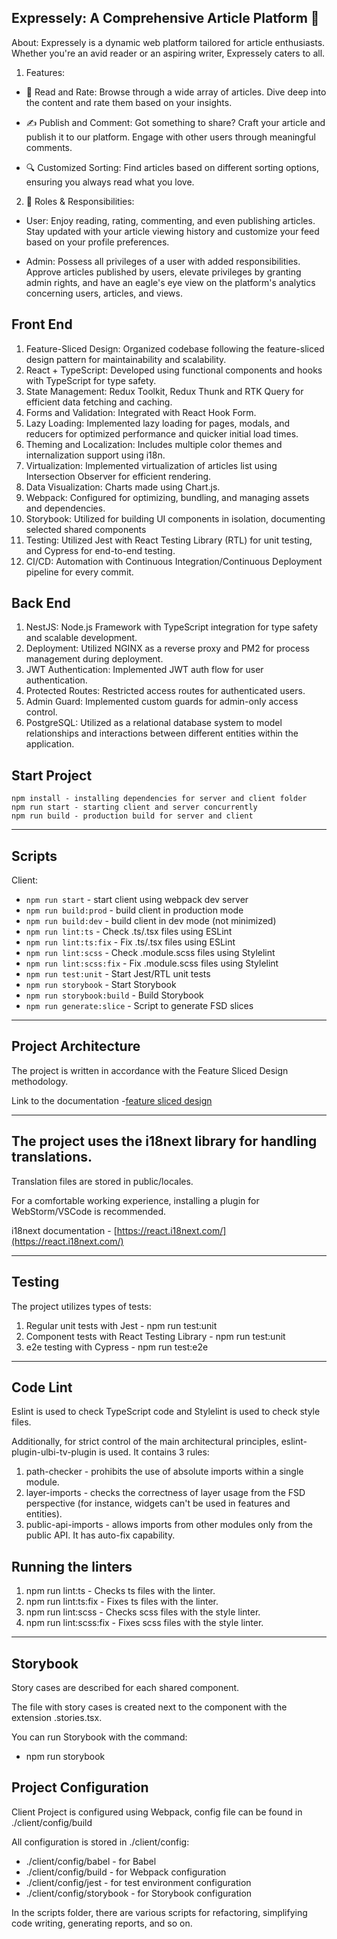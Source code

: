 ## Expressely: A Comprehensive Article Platform 📖
About:
Expressely is a dynamic web platform tailored for article enthusiasts. Whether you're an avid reader or an aspiring writer, Expressely caters to all.

1. Features:

- 📑 Read and Rate: Browse through a wide array of articles. Dive deep into the content and rate them based on your insights.

- ✍️ Publish and Comment: Got something to share? Craft your article and publish it to our platform. Engage with other users through meaningful comments.

- 🔍 Customized Sorting: Find articles based on different sorting options, ensuring you always read what you love.

2. 🚀 Roles & Responsibilities:

- User: Enjoy reading, rating, commenting, and even publishing articles. Stay updated with your article viewing history and customize your feed based on your profile preferences.

- Admin: Possess all privileges of a user with added responsibilities. Approve articles published by users, elevate privileges by granting admin rights, and have an eagle's eye view on the platform's analytics concerning users, articles, and views.

## Front End

1. Feature-Sliced Design: Organized codebase following the feature-sliced design pattern for maintainability and scalability.
2. React + TypeScript: Developed using functional components and hooks with TypeScript for type safety.
3. State Management: Redux Toolkit, Redux Thunk and RTK Query for efficient data fetching and caching.
4. Forms and Validation: Integrated with React Hook Form.
5. Lazy Loading: Implemented lazy loading for pages, modals, and reducers for optimized performance and quicker initial load times.
6. Theming and Localization: Includes multiple color themes and internalization support using i18n.
7. Virtualization: Implemented virtualization of articles list using Intersection Observer for efficient rendering.
8. Data Visualization: Charts made using Chart.js.
9. Webpack: Configured for optimizing, bundling, and managing assets and dependencies.
10. Storybook: Utilized for building UI components in isolation, documenting selected shared components
11. Testing: Utilized Jest with React Testing Library (RTL) for unit testing, and Cypress for end-to-end testing.
12. CI/CD: Automation with Continuous Integration/Continuous Deployment pipeline for every commit.

## Back End

1. NestJS: Node.js Framework with TypeScript integration for type safety and scalable development.
2. Deployment: Utilized NGINX as a reverse proxy and PM2 for process management during deployment.
3. JWT Authentication: Implemented JWT auth flow for user authentication.
4. Protected Routes: Restricted access routes for authenticated users.
5. Admin Guard: Implemented custom guards for admin-only access control.
6. PostgreSQL: Utilized as a relational database system to model relationships and interactions between different entities within the application.

## Start Project

```
npm install - installing dependencies for server and client folder
npm run start - starting client and server concurrently
npm run build - production build for server and client
```

----

## Scripts

Client: 
- `npm run start` - start client using webpack dev server
- `npm run build:prod` - build client in production mode
- `npm run build:dev` - build client in dev mode (not minimized)
- `npm run lint:ts` - Check .ts/.tsx files using ESLint
- `npm run lint:ts:fix` - Fix .ts/.tsx files using ESLint
- `npm run lint:scss` - Check .module.scss files using Stylelint
- `npm run lint:scss:fix` - Fix .module.scss files using Stylelint
- `npm run test:unit` - Start Jest/RTL unit tests
- `npm run storybook` - Start Storybook
- `npm run storybook:build` - Build Storybook
- `npm run generate:slice` - Script to generate FSD slices

----

## Project Architecture
The project is written in accordance with the Feature Sliced Design methodology.

Link to the documentation -[feature sliced design](https://feature-sliced.design/docs/get-started/tutorial)

----

## The project uses the i18next library for handling translations.

Translation files are stored in public/locales.

For a comfortable working experience, installing a plugin for WebStorm/VSCode is recommended.

i18next documentation - [https://react.i18next.com/](https://react.i18next.com/)

----

## Testing

The project utilizes  types of tests:

1. Regular unit tests with Jest - npm run test:unit
2. Component tests with React Testing Library - npm run test:unit
3. e2e testing with Cypress - npm run test:e2e

----

## Code Lint

Eslint is used to check TypeScript code and Stylelint is used to check style files.

Additionally, for strict control of the main architectural principles, eslint-plugin-ulbi-tv-plugin is used. It contains 3 rules:
1. path-checker - prohibits the use of absolute imports within a single module.
2. layer-imports - checks the correctness of layer usage from the FSD perspective (for instance, widgets can't be used in features and entities).
3. public-api-imports - allows imports from other modules only from the public API. It has auto-fix capability.

## Running the linters

1. npm run lint:ts - Checks ts files with the linter.
2. npm run lint:ts:fix - Fixes ts files with the linter.
3. npm run lint:scss - Checks scss files with the style linter.
4. npm run lint:scss:fix - Fixes scss files with the style linter.

----
## Storybook
Story cases are described for each shared component.

The file with story cases is created next to the component with the extension .stories.tsx.

You can run Storybook with the command:

- npm run storybook

## Project Configuration
Client Project is configured using Webpack, config file can be found in ./client/config/build

All configuration is stored in ./client/config:

- ./client/config/babel - for Babel
- ./client/config/build - for Webpack configuration
- ./client/config/jest - for test environment configuration
- ./client/config/storybook - for Storybook configuration

In the scripts folder, there are various scripts for refactoring, simplifying code writing, generating reports, and so on.
